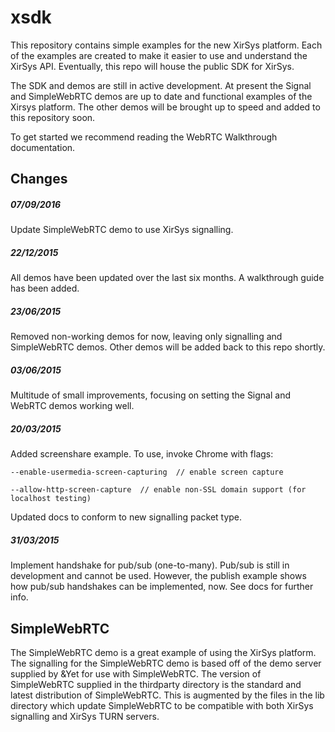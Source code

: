 xsdk
====

This repository contains simple examples for the new XirSys platform.  Each of the examples are created to make it easier to use and understand the XirSys API. Eventually, this repo will house the public SDK for XirSys.

The SDK and demos are still in active development. At present the Signal and SimpleWebRTC demos are up to date and functional examples of the Xirsys platform. The other demos will be brought up to speed and added to this repository soon. 

To get started we recommend reading the WebRTC Walkthrough documentation.

Changes
-------

##### 07/09/2016
Update SimpleWebRTC demo to use XirSys signalling.

##### 22/12/2015
All demos have been updated over the last six months. A walkthrough guide has been added.

##### 23/06/2015
Removed non-working demos for now, leaving only signalling and SimpleWebRTC demos. Other demos will be added back to this repo shortly.

##### 03/06/2015
Multitude of small improvements, focusing on setting the Signal and WebRTC demos working well.

##### 20/03/2015
Added screenshare example. To use, invoke Chrome with flags:

    --enable-usermedia-screen-capturing  // enable screen capture

    --allow-http-screen-capture  // enable non-SSL domain support (for localhost testing)

Updated docs to conform to new signalling packet type.

##### 31/03/2015
Implement handshake for pub/sub (one-to-many).  Pub/sub is still in development and cannot be used. However, the publish example shows how pub/sub handshakes can be implemented, now.  See docs for further info.

SimpleWebRTC
------------

The SimpleWebRTC demo is a great example of using the XirSys platform. The signalling for the SimpleWebRTC demo is based off of the demo server supplied by &Yet for use with SimpleWebRTC. The version of SimpleWebRTC supplied in the thirdparty directory is the standard and latest distribution of SimpleWebRTC. This is augmented by the files in the lib directory which update SimpleWebRTC to be compatible with both XirSys signalling and XirSys TURN servers.
